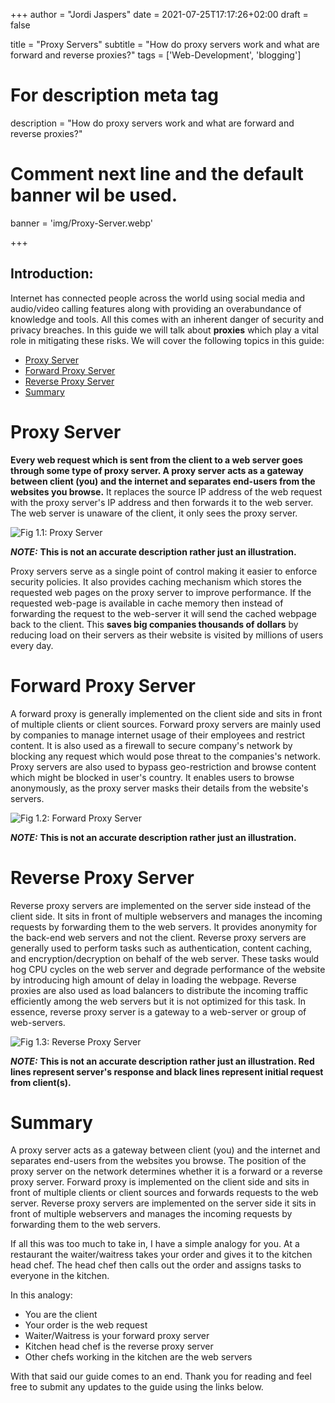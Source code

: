 +++
author = "Jordi Jaspers"
date = 2021-07-25T17:17:26+02:00
draft = false

title = "Proxy Servers"
subtitle = "How do proxy servers work and what are forward and reverse proxies?"
tags = ['Web-Development', 'blogging']

# For description meta tag
description = "How do proxy servers work and what are forward and reverse proxies?"

# Comment next line and the default banner wil be used.
banner = 'img/Proxy-Server.webp'

+++

## Introduction:
Internet has connected people across the world using social media and audio/video calling features along with providing an overabundance of knowledge and tools. All this comes with an inherent danger of security and privacy breaches. In this guide we will talk about **proxies** which play a vital role in mitigating these risks. We will cover the following topics in this guide:

* [Proxy Server](blog/proxies#Proxy-Server)
* [Forward Proxy Server](blog/proxies#Forward-Proxy-Server)
* [Reverse Proxy Server](blog/proxies#Reverse-Proxy-Server)
* [Summary](blog/proxies#Summary)


# Proxy Server
**Every web request which is sent from the client to a web server goes through some type of proxy server. A proxy server acts as a gateway between client (you) and the internet and separates end-users from the websites you browse.** It replaces the source IP address of the web request with the proxy server's IP address and then forwards it to the web server. The web server is unaware of the client, it only sees the proxy server.  
  

  
![Fig 1.1: Proxy Server](img/blog/proxies/proxy-example.png)

**_NOTE:_**  **This is not an accurate description rather just an illustration.**

Proxy servers serve as a single point of control making it easier to enforce security policies. It also provides caching mechanism which stores the requested web pages on the proxy server to improve performance. If the requested web-page is available in cache memory then instead of forwarding the request to the web-server it will send the cached webpage back to the client. This **saves big companies thousands of dollars** by reducing load on their servers as their website is visited by millions of users every day.

# Forward Proxy Server
A forward proxy is generally implemented on the client side and sits in front of multiple clients or client sources. Forward proxy servers are mainly used by companies to manage internet usage of their employees and restrict content. It is also used as a firewall to secure company's network by blocking any request which would pose threat to the companies's network. Proxy servers are also used to bypass geo-restriction and browse content which might be blocked in user's country. It enables users to browse anonymously, as the proxy server masks their details from the website's servers.

![Fig 1.2: Forward Proxy Server](img/blog/proxies/forward-proxy.png)

**_NOTE:_**  **This is not an accurate description rather just an illustration.**
# Reverse Proxy Server
Reverse proxy servers are implemented on the server side instead of the client side. It sits in front of multiple webservers and manages the incoming requests by forwarding them to the web servers. It provides anonymity for the back-end web servers and not the client. Reverse proxy servers are generally used to perform tasks such as authentication, content caching, and encryption/decryption on behalf of the web server. These tasks would hog CPU cycles on the web server and degrade performance of the website by introducing high amount of delay in loading the webpage. Reverse proxies are also used as load balancers to distribute the incoming traffic efficiently among the web servers but it is not optimized for this task. In essence, reverse proxy server is a gateway to a web-server or group of web-servers.

![Fig 1.3: Reverse Proxy Server](img/blog/proxies/reverse-proxy.png)


**_NOTE:_**  **This is not an accurate description rather just an illustration. Red lines represent server's response and black lines represent initial request from client(s).**

# Summary  
A proxy server acts as a gateway between client (you) and the internet and separates end-users from the websites you browse. The position of the proxy server on the network determines whether it is a forward or a reverse proxy server. Forward proxy is implemented on the client side and sits in front of multiple clients or client sources and forwards requests to the web server. Reverse proxy servers are implemented on the server side it sits in front of multiple webservers and manages the incoming requests by forwarding them to the web servers.

If all this was too much to take in, I have a simple analogy for you. At a restaurant the waiter/waitress takes your order and gives it to the kitchen head chef. The head chef then calls out the order and assigns tasks to everyone in the kitchen.

In this analogy:
* You are the client
* Your order is the web request
* Waiter/Waitress is your forward proxy server
* Kitchen head chef is the reverse proxy server
* Other chefs working in the kitchen are the web servers

With that said our guide comes to an end. Thank you for reading and feel free to submit any updates to the guide using the links below.